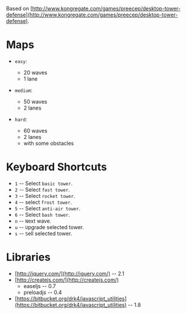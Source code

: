 Based on [http://www.kongregate.com/games/preecep/desktop-tower-defense](http://www.kongregate.com/games/preecep/desktop-tower-defense).


Maps
====

- `easy`:
    - 20 waves
    - 1 lane

- `medium`:
    - 50 waves
    - 2 lanes

- `hard`:
    - 60 waves
    - 2 lanes
    - with some obstacles


Keyboard Shortcuts
==================


- `1` -- Select `basic tower`.
- `2` -- Select `fast tower`.
- `3` -- Select `rocket tower`.
- `4` -- select `frost tower`.
- `5` -- Select `anti-air tower`.
- `6` -- Select `bash tower`.
- `n` -- `N`ext wave.
- `u` -- `U`pgrade selected tower.
- `s` -- `S`ell selected tower.


Libraries
=========

- [http://jquery.com/](http://jquery.com/) -- 2.1
- [http://createjs.com/](http://createjs.com/)
    - easeljs -- 0.7
    - preloadjs -- 0.4
- [https://bitbucket.org/drk4/javascript_utilities](https://bitbucket.org/drk4/javascript_utilities) -- 1.8